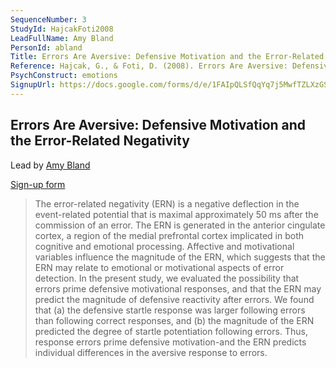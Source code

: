 ```yaml
---
SequenceNumber: 3
StudyId: HajcakFoti2008
LeadFullName: Amy Bland
PersonId: abland
Title: Errors Are Aversive: Defensive Motivation and the Error-Related Negativity
Reference: Hajcak, G., & Foti, D. (2008). Errors Are Aversive: Defensive Motivation and the Error-Related Negativity. Psychological Science, 19(2), 103–108. https://doi.org/10.1111/j.1467-9280.2008.02053.x
PsychConstruct: emotions
SignupUrl: https://docs.google.com/forms/d/e/1FAIpQLSfQqYq7j5MwfTZLXzGSqstkLSN3_VddGYsCKNzKL29RUOYeSQ/viewform?usp=sf_link
---
```



## <a name="HajcakFoti2008"> Errors Are Aversive: Defensive Motivation and the Error-Related Negativity


Lead by [Amy Bland](/people/#abland)

[Sign-up form](https://docs.google.com/forms/d/e/1FAIpQLSfQqYq7j5MwfTZLXzGSqstkLSN3_VddGYsCKNzKL29RUOYeSQ/viewform?usp=sf_link)


> The error-related negativity (ERN) is a negative deflection in the event-related potential that is maximal approximately 50 ms after the commission of an error. The ERN is generated in the anterior cingulate cortex, a region of the medial prefrontal cortex implicated in both cognitive and emotional processing. Affective and motivational variables influence the magnitude of the ERN, which suggests that the ERN may relate to emotional or motivational aspects of error detection. In the present study, we evaluated the possibility that errors prime defensive motivational responses, and that the ERN may predict the magnitude of defensive reactivity after errors. We found that (a) the defensive startle response was larger following errors than following correct responses, and (b) the magnitude of the ERN predicted the degree of startle potentiation following errors. Thus, response errors prime defensive motivation-and the ERN predicts individual differences in the aversive response to errors.